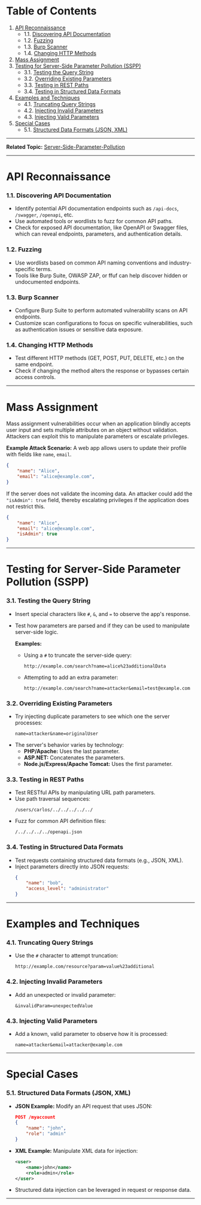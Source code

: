 # Table of Contents
1. [API Reconnaissance](#api-reconnaissance)
   - 1.1. [Discovering API Documentation](#discovering-api-documentation)
   - 1.2. [Fuzzing](#fuzzing)
   - 1.3. [Burp Scanner](#burp-scanner)
   - 1.4. [Changing HTTP Methods](#changing-http-methods)
2. [Mass Assignment](#mass-assignment)
3. [Testing for Server-Side Parameter Pollution (SSPP)](#testing-for-server-side-parameter-pollution-sspp)
   - 3.1. [Testing the Query String](#testing-the-query-string)
   - 3.2. [Overriding Existing Parameters](#overriding-existing-parameters)
   - 3.3. [Testing in REST Paths](#testing-in-rest-paths)
   - 3.4. [Testing in Structured Data Formats](#testing-in-structured-data-formats)
4. [Examples and Techniques](#examples-and-techniques)
   - 4.1. [Truncating Query Strings](#truncating-query-strings)
   - 4.2. [Injecting Invalid Parameters](#injecting-invalid-parameters)
   - 4.3. [Injecting Valid Parameters](#injecting-valid-parameters)
5. [Special Cases](#special-cases)
   - 5.1. [Structured Data Formats (JSON, XML)](#structured-data-formats-json-xml)

---

**Related Topic:** [Server-Side-Parameter-Pollution](https://github.com/tasin-zucced/Bug-Hunting-Cheatsheet/blob/main/Server%20Side%20Parameter%20Pollution.md)

---

# API Reconnaissance

### 1.1. Discovering API Documentation
- Identify potential API documentation endpoints such as `/api-docs`, `/swagger`, `/openapi`, etc.
- Use automated tools or wordlists to fuzz for common API paths.
- Check for exposed API documentation, like OpenAPI or Swagger files, which can reveal endpoints, parameters, and authentication details.

### 1.2. Fuzzing
- Use wordlists based on common API naming conventions and industry-specific terms.
- Tools like Burp Suite, OWASP ZAP, or ffuf can help discover hidden or undocumented endpoints.

### 1.3. Burp Scanner
- Configure Burp Suite to perform automated vulnerability scans on API endpoints.
- Customize scan configurations to focus on specific vulnerabilities, such as authentication issues or sensitive data exposure.

### 1.4. Changing HTTP Methods
- Test different HTTP methods (GET, POST, PUT, DELETE, etc.) on the same endpoint.
- Check if changing the method alters the response or bypasses certain access controls.

---

# Mass Assignment

Mass assignment vulnerabilities occur when an application blindly accepts user input and sets multiple attributes on an object without validation. Attackers can exploit this to manipulate parameters or escalate privileges.

**Example Attack Scenario:**
A web app allows users to update their profile with fields like `name`, `email`.
```json
{
    "name": "Alice",
    "email": "alice@example.com",
}
```
If the server does not validate the incoming data. An attacker could add the `"isAdmin": true` field, thereby escalating privileges if the application does not restrict this.
```json
{
    "name": "Alice",
    "email": "alice@example.com",
    "isAdmin": true
}
```

---

# Testing for Server-Side Parameter Pollution (SSPP)

### 3.1. Testing the Query String
- Insert special characters like `#`, `&`, and `=` to observe the app's response.
- Test how parameters are parsed and if they can be used to manipulate server-side logic.

   **Examples:**
   - Using a `#` to truncate the server-side query:
     ```
     http://example.com/search?name=alice%23additionalData
     ```
   - Attempting to add an extra parameter:
     ```
     http://example.com/search?name=attacker&email=test@example.com
     ```

### 3.2. Overriding Existing Parameters
- Try injecting duplicate parameters to see which one the server processes:
   ```
   name=attacker&name=originalUser
   ```
- The server's behavior varies by technology:
   - **PHP/Apache:** Uses the last parameter.
   - **ASP.NET:** Concatenates the parameters.
   - **Node.js/Express/Apache Tomcat:** Uses the first parameter.
     
### 3.3. Testing in REST Paths
- Test RESTful APIs by manipulating URL path parameters.
- Use path traversal sequences:
   ```
   /users/carlos/../../../../../
   ```
- Fuzz for common API definition files:
   ```
   /../../../../openapi.json
   ```

### 3.4. Testing in Structured Data Formats
- Test requests containing structured data formats (e.g., JSON, XML).
- Inject parameters directly into JSON requests:
   ```json
   {
       "name": "bob",
       "access_level": "administrator"
   }
   ```

---

# Examples and Techniques

### 4.1. Truncating Query Strings
- Use the `#` character to attempt truncation:
   ```
   http://example.com/resource?param=value%23additional
   ```

### 4.2. Injecting Invalid Parameters
- Add an unexpected or invalid parameter:
   ```
   &invalidParam=unexpectedValue
   ```

### 4.3. Injecting Valid Parameters
- Add a known, valid parameter to observe how it is processed:
   ```
   name=attacker&email=attacker@example.com
   ```

---

# Special Cases

### 5.1. Structured Data Formats (JSON, XML)
- **JSON Example:** Modify an API request that uses JSON:
   ```json
   POST /myaccount
   {
       "name": "john",
       "role": "admin"
   }
   ```
- **XML Example:** Manipulate XML data for injection:
   ```xml
   <user>
       <name>john</name>
       <role>admin</role>
   </user>
   ```
- Structured data injection can be leveraged in request or response data.

---
